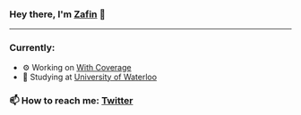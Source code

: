 ### Hey there, I'm [Zafin](https://zafinhassan.com) 👋
---

### Currently:
- ⚙️ Working on [With Coverage](https://withcoverage.com)
- 🏫  Studying at [University of Waterloo](https://www.uwaterloo.ca/)

### 📫  How to reach me: [Twitter](https://twitter.com/zafinhassan)

